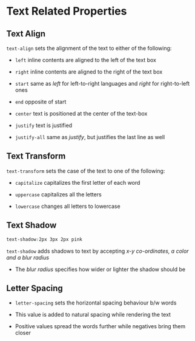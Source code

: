 # Text Related Properties

## Text Align

`text-align` sets the alignment of the text to either of the following:

- `left` inline contents are aligned to the left of the text box

- `right` inline contents are aligned to the right of the text box

- `start` same as *left* for left-to-right languages and *right* for right-to-left ones

- `end` opposite of start

- `center` text is positioned at the center of the text-box

- `justify` text is justified

- `justify-all` same as *justify*, but justifies the last line as well

## Text Transform

`text-transform` sets the case of the text to one of the following:

- `capitalize` capitalizes the first letter of each word

- `uppercase` capitalizes all the letters

- `lowercase` changes all letters to lowercase

## Text Shadow

```CSS
text-shadow:2px 3px 2px pink
```

`text-shadow` adds shadows to text by accepting *x-y co-ordinates, a color and*
*a blur radius*

- The *blur radius* specifies how wider or lighter the shadow should be

## Letter Spacing

- `letter-spacing` sets the horizontal spacing behaviour b/w words

- This value is added to natural spacing while rendering the text

- Positive values spread the words further while negatives bring them closer
